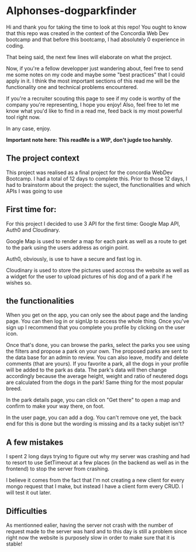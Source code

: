 # Alphonses-dogparkfinder

Hi and thank you for taking the time to look at this repo! You ought to know
that this repo was created in the context of the Concordia Web Dev bootcamp and
that before this bootcamp, I had absolutely 0 experience in coding.

That being said, the next few lines will elaborate on what the project.

Now, if you're a fellow developper just wandering about, feel free to send me
some notes on my code and maybe some "best practices" that I could apply in it.
I think the most important sections of this read me will be the functionality
one and technical problems encountered.

If you're a recruiter scouting this page to see if my code is worthy of the
company you're representing, I hope you enjoy! Also, feel free to let me know
what you'd like to find in a read me, feed back is my most powerful tool right
now.

In any case, enjoy.

**Important note here: This readMe is a WIP, don't jugde too harshly.**

## The project context

This project was realised as a final project for the concordia WebDev Bootcamp.
I had a total of 12 days to complete this. Prior to those 12 days, I had to
brainstorm about the project: the suject, the functionalities and which APIs I
was going to use

## First time for:

For this project I decided to use 3 API for the first time: Google Map API,
Auth0 and Cloudinary.

Google Map is used to render a map for each park as well as a route to get to
the park using the users address as origin point.

Auth0, obviously, is use to have a secure and fast log in.

Cloudinary is used to store the pictures used accross the website as well as a
widget for the user to upload pictures of his dog and of a park if he wishes so.

## the functionalities

When you get on the app, you can only see the about page and the landing page.
You can then log in or signUp to access the whole thing. Once you've sign up I
recommend that you complete you profile by clicking on the user icon.

Once that's done, you can browse the parks, select the parks you see using the
filters and propose a park on your own. The proposed parks are sent to the data
base for an admin to review. You can also leave, modify and delete comments
(that are yours). If you favorite a park, all the dogs in your profile will be
added to the park as data. The park's data will then change accordingly because
the average height, weight and ratio of neutered dogs are calculated from the
dogs in the park! Same thing for the most popular breed.

In the park details page, you can click on "Get there" to open a map and confirm
to make your way there, on foot.

In the user page, you can add a dog. You can't remove one yet, the back end for
this is done but the wording is missing and its a tacky subjet isn't?

## A few mistakes

I spent 2 long days trying to figure out why my server was crashing and had to
resort to use SetTimeout at a few places (in the backend as well as in the
frontend) to stop the server from crashing.

I believe it comes from the fact that I'm not creating a new client for every
mongo request that I make, but instead I have a client form every CRUD. I will
test it out later.

## Difficulties

As mentionned ealier, having the server not crash with the number of request
made to the server was hard and to this day is still a problem since right now
the website is purposely slow in order to make sure that it is stable!
